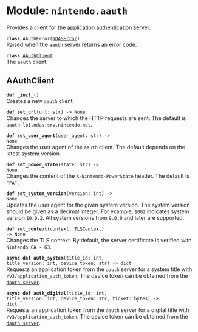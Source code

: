 
# Module: <code>nintendo.aauth</code>
Provides a client for the [application authentication server](https://github.com/kinnay/nintendo/wiki/AAuth-Server).

<code>**class** AAuthError([NDASError](../switch#ndaserror))</code><br>
<span class="docs">Raised when the `aauth` server returns an error code.</span>

<code>**class** [AAuthClient](#aauthclient)</code><br>
<span class="docs">The `aauth` client.</span>

## AAuthClient
<code>**def _\_init__**()</code><br>
<span class="docs">Creates a new `aauth` client.</span>

<code>**def set_url**(url: str) -> None</code><br>
<span class="docs">Changes the server to which the HTTP requests are sent. The default is `aauth-lp1.ndas.srv.nintendo.net`.

<code>**def set_user_agent**(user_agent: str) -> None</code><br>
<span class="docs">Changes the user agent of the `aauth` client. The default depends on the latest system version.

<code>**def set_power_state**(state: str) -> None</code><br>
<span class="docs">Changes the content of the `X-Nintendo-PowerState` header. The default is `"FA"`.

<code>**def set_system_version**(version: int) -> None</code></br>
<span class="docs">Updates the user agent for the given system version. The system version should be given as a decimal integer. For example, `1002` indicates system version `10.0.2`. All system versions from `9.0.0` and later are supported.</span>

<code>**def set_context**(context: [TLSContext](https://anynet.readthedocs.io/en/latest/reference/tls/#tlscontext)) -> None</code><br>
<span class="docs">Changes the TLS context. By default, the server certificate is verified with `Nintendo CA - G3`.</span>

<code>**async def auth_system**(title_id: int, title_version: int, device_token: str) -> dict</code><br>
<span class="docs">Requests an application token from the `aauth` server for a system title with `/v3/application_auth_token`. The device token can be obtained from the [`dauth server`](../dauth).</span>

<code>**async def auth_digital**(title_id: int, title_version: int, device_token: str, ticket: bytes) -> dict</code><br>
<span class="docs">Requests an application token from the `aauth` server for a digital title with `/v3/application_auth_token`. The device token can be obtained from the [`dauth server`](../dauth).</span>